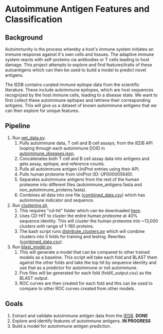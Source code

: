 # Autoimmune Antigen Features and Classification

## Background

Autoimmunity is the process whereby a host's immune system initiates an immune response against it's own cells and tissues. The adaptive immune system reacts with self-proteins via antibodies or T cells leading to host damage. This project attempts to explore and find features/traits of these autoantigens which can then be used to build a model to predict novel antigens.

The IEDB contains curated immune epitope data from the scientific literature. These include autoimmune epitopes, which are host sequences recognized by the host immune cells, leading to a disease state. We want to first collect these autoimmune epitopes and retrieve their corresponding antigens. This will give us a dataset of known autoimmune antigens that we can then explore for unique features.

## Pipeline
1. Run [get_data.py](get_data.py).
    1. Pulls autoimmune data, T cell and B cell assays, from the IEDB API looping through each autoimmune DOID in [autoimmune_diseases.json](autoimmune_diseases.json).
    2. Concatenates both T cell and B cell assay data into antigens and gets assay, epitope, and reference counts.
    3. Pulls all autoimmune antigen UniProt entries using their API.
    4. Pulls human proteome from UniProt (ID: UP000005640).
    5. Separates autoimmune antigens from the rest of the human proteome into different files (autoimmune_antigens.fasta and non_autoimmune_proteins.fasta).
    6. Combines all data into one file ([combined_data.csv](combined_data.csv)) which has autoimmune indicator and sequence.
2. Run [clustering.sh](clustering.sh).
    1. This requires "cd-hit" folder which can be downloaded [here](https://github.com/weizhongli/cdhit/releases).
    2. Uses CD-HIT to cluster the entire human proteome at 40% sequence identity. This will cluster the human proteome into ~13,000 clusters with range of 1-160 proteins.
    3. The bash script runs [distribute_clusters.py](distribute_clusters.py) which will combine clusters into 5 folds for training and testing. Rewrites ([combined_data.csv](combined_data.csv)).
3. Run [blast_model.py](blast_model.py).
    1. This will generate a model that can be compared to other trained models as a baseline. This script will take each fold and BLAST them against the other folds and take the top hit by sequence identity and use that as a predictor for autoimmune or not autoimmune.
    2. Five files will be generated for each fold (foldX_output.csv) as the BLAST output.
    3. ROC curves are then created for each fold and this can be used to compare to other ROC curves created from other models. 

## Goals
1. Extract and validate autoimmune antigen data from the [IEDB](https://www.iedb.org/). **DONE**
2. Explore and identify features of autoimmune antigens. **IN PROGRESS**
3. Build a model for autoimmune antigen prediction.
